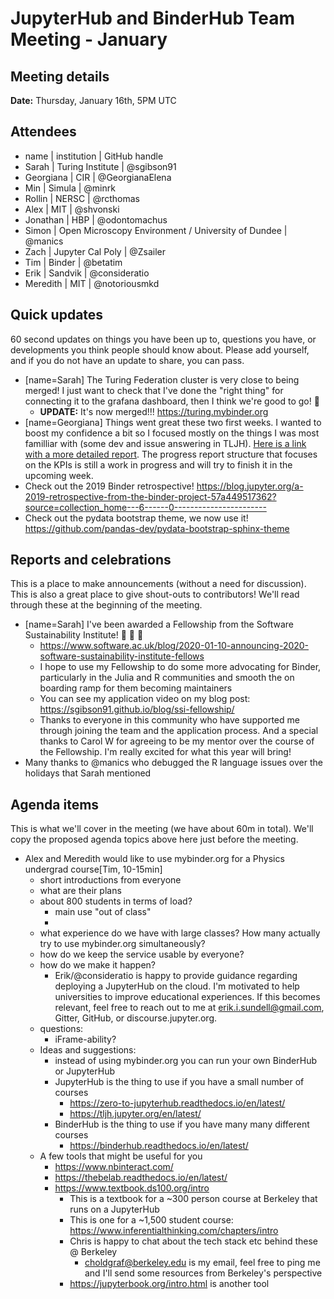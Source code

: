 # JupyterHub and BinderHub Team Meeting - January

## Meeting details

**Date:** Thursday, January 16th, 5PM UTC

## Attendees

* name | institution | GitHub handle
* Sarah | Turing Institute | @sgibson91
* Georgiana | CIR | @GeorgianaElena
* Min | Simula | @minrk
* Rollin | NERSC | @rcthomas
* Alex | MIT | @shvonski
* Jonathan | HBP | @odontomachus
* Simon | Open Microscopy Environment / University of Dundee | @manics
* Zach | Jupyter Cal Poly | @Zsailer
* Tim | Binder | @betatim
* Erik | Sandvik | @consideratio
* Meredith | MIT | @notoriousmkd

## Quick updates

60 second updates on things you have been up to, questions you have, or developments you think people should know about. Please add yourself, and if you do not have an update to share, you can pass.

* [name=Sarah] The Turing Federation cluster is very close to being merged! I just want to check that I've done the "right thing" for connecting it to the grafana dashboard, then I think we're good to go! :sparkling_heart:
    * **UPDATE:** It's now merged!!! https://turing.mybinder.org
* [name=Georgiana] Things went great these two first weeks. I wanted to boost my confidence a bit so I focused mostly on the things I was most familliar with (some dev and issue answering in TLJH). [Here is a link with a more detailed report](https://hackmd.io/qFUIYSONTouaDLuwN112IA?view). The progress report structure that focuses on the KPIs is still a work in progress and will try to finish it in the upcoming week.
* Check out the 2019 Binder retrospective! https://blog.jupyter.org/a-2019-retrospective-from-the-binder-project-57a449517362?source=collection_home---6------0-----------------------
* Check out the pydata bootstrap theme, we now use it! https://github.com/pandas-dev/pydata-bootstrap-sphinx-theme

## Reports and celebrations

This is a place to make announcements (without a need for discussion). This is also a great place to give shout-outs to contributors! We'll read through these at the beginning of the meeting.

* [name=Sarah] I've been awarded a Fellowship from the Software Sustainability Institute! :tada: :tada: :tada:
  * https://www.software.ac.uk/blog/2020-01-10-announcing-2020-software-sustainability-institute-fellows
  * I hope to use my Fellowship to do some more advocating for Binder, particularly in the Julia and R communities and smooth the on boarding ramp for them becoming maintainers
  * You can see my application video on my blog post: https://sgibson91.github.io/blog/ssi-fellowship/
  * Thanks to everyone in this community who have supported me through joining the team and the application process. And a special thanks to Carol W for agreeing to be my mentor over the course of the Fellowship. I'm really excited for what this year will bring!
* Many thanks to @manics who debugged the R language issues over the holidays that Sarah mentioned

## Agenda items

This is what we'll cover in the meeting (we have about 60m in total). We'll copy the proposed agenda topics above here just before the meeting.

* Alex and Meredith would like to use mybinder.org for a Physics undergrad course[Tim, 10-15min]
    * short introductions from everyone
    * what are their plans
    * about 800 students in terms of load?
        * main use "out of class"
        *
    * what experience do we have with large classes? How many actually try to use mybinder.org simultaneously?
    * how do we keep the service usable by everyone?
    * how do we make it happen?
        * Erik/@consideratio is happy to provide guidance regarding deploying a JupyterHub on the cloud. I'm motivated to help universities to improve educational experiences. If this becomes relevant, feel free to reach out to me at erik.i.sundell@gmail.com, Gitter, GitHub, or discourse.jupyter.org.
    * questions:
        * iFrame-ability?
    * Ideas and suggestions:
        * instead of using mybinder.org you can run your own BinderHub or JupyterHub
        * JupyterHub is the thing to use if you have a small number of courses
            * https://zero-to-jupyterhub.readthedocs.io/en/latest/
            * https://tljh.jupyter.org/en/latest/
        * BinderHub is the thing to use if you have many many different courses
            * https://binderhub.readthedocs.io/en/latest/
    * A few tools that might be useful for you
        * https://www.nbinteract.com/
        * https://thebelab.readthedocs.io/en/latest/
        * https://www.textbook.ds100.org/intro
            * This is a textbook for a ~300 person course at Berkeley that runs on a JupyterHub
            * This is one for a ~1,500 student course: https://www.inferentialthinking.com/chapters/intro
            * Chris is happy to chat about the tech stack etc behind these @ Berkeley
                * choldgraf@berkeley.edu is my email, feel free to ping me and I'll send some resources from Berkeley's perspective
            * https://jupyterbook.org/intro.html is another tool